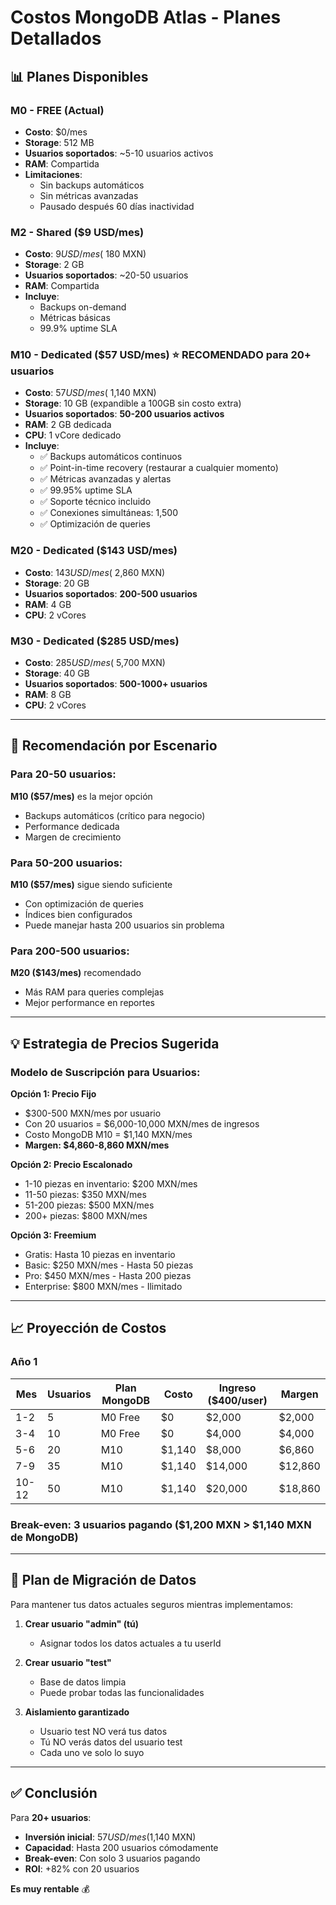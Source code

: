# Costos MongoDB Atlas - Planes Detallados

## 📊 Planes Disponibles

### M0 - FREE (Actual)
- **Costo**: $0/mes
- **Storage**: 512 MB
- **Usuarios soportados**: ~5-10 usuarios activos
- **RAM**: Compartida
- **Limitaciones**: 
  - Sin backups automáticos
  - Sin métricas avanzadas
  - Pausado después 60 días inactividad

### M2 - Shared ($9 USD/mes)
- **Costo**: $9 USD/mes (~$180 MXN)
- **Storage**: 2 GB
- **Usuarios soportados**: ~20-50 usuarios
- **RAM**: Compartida
- **Incluye**:
  - Backups on-demand
  - Métricas básicas
  - 99.9% uptime SLA

### M10 - Dedicated ($57 USD/mes) ⭐ RECOMENDADO para 20+ usuarios
- **Costo**: $57 USD/mes (~$1,140 MXN)
- **Storage**: 10 GB (expandible a 100GB sin costo extra)
- **Usuarios soportados**: **50-200 usuarios activos**
- **RAM**: 2 GB dedicada
- **CPU**: 1 vCore dedicado
- **Incluye**:
  - ✅ Backups automáticos continuos
  - ✅ Point-in-time recovery (restaurar a cualquier momento)
  - ✅ Métricas avanzadas y alertas
  - ✅ 99.95% uptime SLA
  - ✅ Soporte técnico incluido
  - ✅ Conexiones simultáneas: 1,500
  - ✅ Optimización de queries

### M20 - Dedicated ($143 USD/mes)
- **Costo**: $143 USD/mes (~$2,860 MXN)
- **Storage**: 20 GB
- **Usuarios soportados**: **200-500 usuarios**
- **RAM**: 4 GB
- **CPU**: 2 vCores

### M30 - Dedicated ($285 USD/mes)
- **Costo**: $285 USD/mes (~$5,700 MXN)
- **Storage**: 40 GB
- **Usuarios soportados**: **500-1000+ usuarios**
- **RAM**: 8 GB
- **CPU**: 2 vCores

---

## 🎯 Recomendación por Escenario

### Para 20-50 usuarios:
**M10 ($57/mes)** es la mejor opción
- Backups automáticos (crítico para negocio)
- Performance dedicada
- Margen de crecimiento

### Para 50-200 usuarios:
**M10 ($57/mes)** sigue siendo suficiente
- Con optimización de queries
- Índices bien configurados
- Puede manejar hasta 200 usuarios sin problema

### Para 200-500 usuarios:
**M20 ($143/mes)** recomendado
- Más RAM para queries complejas
- Mejor performance en reportes

---

## 💡 Estrategia de Precios Sugerida

### Modelo de Suscripción para Usuarios:

**Opción 1: Precio Fijo**
- $300-500 MXN/mes por usuario
- Con 20 usuarios = $6,000-10,000 MXN/mes de ingresos
- Costo MongoDB M10 = $1,140 MXN/mes
- **Margen: $4,860-8,860 MXN/mes**

**Opción 2: Precio Escalonado**
- 1-10 piezas en inventario: $200 MXN/mes
- 11-50 piezas: $350 MXN/mes
- 51-200 piezas: $500 MXN/mes
- 200+ piezas: $800 MXN/mes

**Opción 3: Freemium**
- Gratis: Hasta 10 piezas en inventario
- Basic: $250 MXN/mes - Hasta 50 piezas
- Pro: $450 MXN/mes - Hasta 200 piezas
- Enterprise: $800 MXN/mes - Ilimitado

---

## 📈 Proyección de Costos

### Año 1
| Mes | Usuarios | Plan MongoDB | Costo | Ingreso ($400/user) | Margen |
|-----|----------|--------------|-------|---------------------|--------|
| 1-2 | 5 | M0 Free | $0 | $2,000 | $2,000 |
| 3-4 | 10 | M0 Free | $0 | $4,000 | $4,000 |
| 5-6 | 20 | M10 | $1,140 | $8,000 | $6,860 |
| 7-9 | 35 | M10 | $1,140 | $14,000 | $12,860 |
| 10-12 | 50 | M10 | $1,140 | $20,000 | $18,860 |

### Break-even: 3 usuarios pagando ($1,200 MXN > $1,140 MXN de MongoDB)

---

## 🔄 Plan de Migración de Datos

Para mantener tus datos actuales seguros mientras implementamos:

1. **Crear usuario "admin" (tú)**
   - Asignar todos los datos actuales a tu userId
   
2. **Crear usuario "test"**
   - Base de datos limpia
   - Puede probar todas las funcionalidades
   
3. **Aislamiento garantizado**
   - Usuario test NO verá tus datos
   - Tú NO verás datos del usuario test
   - Cada uno ve solo lo suyo

---

## ✅ Conclusión

Para **20+ usuarios**:
- **Inversión inicial**: $57 USD/mes ($1,140 MXN)
- **Capacidad**: Hasta 200 usuarios cómodamente
- **Break-even**: Con solo 3 usuarios pagando
- **ROI**: +82% con 20 usuarios

**Es muy rentable** 💰
